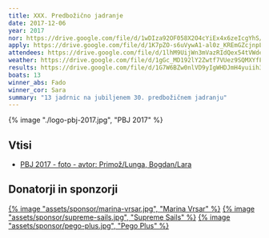 ```yaml
---
title: XXX. Predbožično jadranje
date: 2017-12-06
year: 2017
nor: https://drive.google.com/file/d/1wDIza92OF058X2O4cYiEx4x6zeIcgYhS/view?usp=sharing
apply: https://drive.google.com/file/d/1K7pZO-s6uVywA1-al0z_KREmGZcjnpLz/view?usp=sharing
attendees: https://drive.google.com/file/d/1lhM9UijWn3mVazRIdQex54tVWdeC8_ZM/view?usp=sharing
weather: https://drive.google.com/file/d/1gGc_MD192lY2Zwtf7VUez9SQMXYfFAoF/view?usp=sharing
results: https://drive.google.com/file/d/1G7W6BZw0nlVD9yIgWHDJmH4yuiih3Jfk/view?usp=sharing
boats: 13
winner_abs: Fado
winner_cor: Sara
summary: "13 jadrnic na jubiljenem 30. predbožičnem jadranju"
---
```


{% image "./logo-pbj-2017.jpg", "PBJ 2017" %}

## Vtisi
 - [PBJ 2017 - foto - avtor: Primož/Lunga, Bogdan/Lara](https://photos.app.goo.gl/iRV5Yy9aYMnQbCqn6)

## Donatorji in sponzorji

[{% image "assets/sponsor/marina-vrsar.jpg", "Marina Vrsar" %}](http://montraker.hr/)
[{% image "assets/sponsor/supreme-sails.jpg", "Supreme Sails" %}](http://www.supreme.si/)
[{% image "assets/sponsor/pego-plus.jpg", "Pego Plus" %}](http://www.pego.si/)

